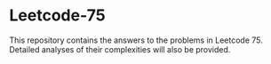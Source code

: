 # Leetcode-75
This repository contains the answers to the problems in Leetcode 75. Detailed analyses of their complexities will also be provided.
